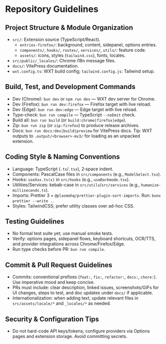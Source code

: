 # Repository Guidelines

## Project Structure & Module Organization
- `src/`: Extension source (TypeScript/React).
  - `entries-firefox/`: background, content, sidepanel, options entries.
  - `components/`, `hooks/`, `routes/`, `services/`, `utils/`: feature code.
  - `assets/`: icons, styles (`tailwind.css`), fonts, locales.
- `src/public/_locales/`: Chrome i18n message files.
- `docs/`: VitePress documentation.
- `wxt.config.ts`: WXT build config; `tailwind.config.js`: Tailwind setup.

## Build, Test, and Development Commands
- Dev (Chrome): `bun dev` or `npm run dev` — WXT dev server for Chrome.
- Dev (Firefox): `bun run dev:firefox` — Firefox target with live reload.
- Dev (Edge): `bun run dev:edge` — Edge target with live reload.
- Type-check: `bun run compile` — TypeScript `--noEmit` check.
- Build all: `bun run build` (or `build:chrome|firefox|edge`).
- Zip: `bun run zip` (or `zip:firefox`) to produce release archives.
- Docs: `bun run docs:dev|build|preview` for VitePress docs.
Tip: WXT outputs to `.output/<browser>-mv3/` for loading as an unpacked extension.

## Coding Style & Naming Conventions
- Language: TypeScript (`.ts`/`.tsx`), 2‑space indent.
- Components: PascalCase files in `src/components` (e.g., `ModelSelect.tsx`).
- Hooks: `useXxx.ts(x)` in `src/hooks` (e.g., `useDarkmode.tsx`).
- Utilities/Services: kebab-case in `src/utils`/`src/services` (e.g., `humanize-milliseconds.ts`).
- Imports: Prettier 3 + `@plasmohq/prettier-plugin-sort-imports`. Run: `bunx prettier --write .`.
- Styles: TailwindCSS; prefer utility classes over ad-hoc CSS.

## Testing Guidelines
- No formal test suite yet; use manual smoke tests.
- Verify: options pages, sidepanel flows, keyboard shortcuts, OCR/TTS, and provider integrations across Chrome/Firefox/Edge.
- Run type checks before PR: `bun run compile`.

## Commit & Pull Request Guidelines
- Commits: conventional prefixes (`feat:`, `fix:`, `refactor:`, `docs:`, `chore:`). Use imperative mood and keep concise.
- PRs must include: clear description, linked issues, screenshots/GIFs for UI changes, steps to test, and doc updates under `docs/` if applicable.
- Internationalization: when adding text, update relevant files in `src/assets/locale/*` and `_locales/*` as needed.

## Security & Configuration Tips
- Do not hard-code API keys/tokens; configure providers via Options pages and extension storage. Avoid committing secrets.

